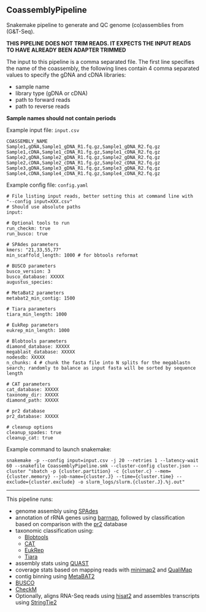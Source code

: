 ## CoassemblyPipeline

Snakemake pipeline to generate and QC genome (co)assemblies from (G&T-Seq).


**THIS PIPELINE DOES NOT TRIM READS. IT EXPECTS THE INPUT READS TO HAVE ALREADY BEEN ADAPTER TRIMMED**


The input to this pipeline is a comma separated file. The first line specifies the name of the coassembly, the following lines contain 4 comma separated values to specify the gDNA and cDNA libraries:

- sample name
- library type (gDNA or cDNA)
- path to forward reads
- path to reverse reads

**Sample names should not contain periods**


Example input file: `input.csv`

```
COASSEMBLY_NAME
Sample1,gDNA,Sample1_gDNA_R1.fq.gz,Sample1_gDNA_R2.fq.gz
Sample1,cDNA,Sample1_cDNA_R1.fg.gz,Sample1_cDNA_R2.fq.gz
Sample2,gDNA,Sample2_gDNA_R1.fq.gz,Sample2_gDNA_R2.fq.gz
Sample2,cDNA,Sample2_cDNA_R1.fg.gz,Sample2_cDNA_R2.fq.gz
Sample3,gDNA,Sample3_gDNA_R1.fq.gz,Sample3_gDNA_R2.fq.gz
Sample4,cDNA,Sample4_cDNA_R1.fq.gz,Sample4_cDNA_R2.fq.gz

```

Example config file: `config.yaml`

```
# File listing input reads, better setting this at command line with "--config input=XXX.csv"
# Should use absolute paths
input:

# Optional tools to run
run_checkm: true
run_busco: true

# SPAdes parameters
kmers: "21,33,55,77"
min_scaffold_length: 1000 # for bbtools reformat

# BUSCO parameters
busco_version: 3
busco_database: XXXXX
augustus_species:

# MetaBat2 parameters
metabat2_min_contig: 1500

# Tiara parameters
tiara_min_length: 1000

# EukRep parameters
eukrep_min_length: 1000

# Blobtools parameters
diamond_database: XXXXX
megablast_database: XXXXX
nodesdb: XXXXX
n_chunks: 4 # chunk the fasta file into N splits for the megablastn search; randomly to balance as input fasta will be sorted by sequence length

# CAT parameters
cat_database: XXXXX
taxonomy_dir: XXXXX
diamond_path: XXXXX

# pr2 database
pr2_database: XXXXX

# cleanup options
cleanup_spades: true
cleanup_cat: true
```

Example command to launch snakemake:

```
snakemake -p --config input=input.csv -j 20 --retries 1 --latency-wait 60 --snakefile CoassemblyPipeline.smk --cluster-config cluster.json --cluster "sbatch -p {cluster.partition} -c {cluster.c} --mem={cluster.memory} --job-name={cluster.J} --time={cluster.time} --exclude={cluster.exclude} -o slurm_logs/slurm.{cluster.J}.%j.out"
```

---

This pipeline runs:

- genome assembly using [SPAdes](https://github.com/ablab/spades)
- annotation of rRNA genes using [barrnap](https://github.com/tseemann/barrnap), followed by classification based on comparison with the [pr2](https://github.com/pr2database/pr2database) database
- taxonomic classification using:
	- [Blobtools](https://github.com/DRL/blobtools)
	- [CAT](https://github.com/dutilh/CAT)
	- [EukRep](https://github.com/patrickwest/EukRep)
	- [Tiara](https://github.com/ibe-uw/tiara/)
- assembly stats using [QUAST](https://github.com/ablab/quast)
- coverage stats based on mapping reads with [minimap2](https://github.com/lh3/minimap2) and [QualiMap](http://qualimap.conesalab.org/)
- contig binning using [MetaBAT2](https://bitbucket.org/berkeleylab/metabat)
- [BUSCO](https://gitlab.com/ezlab/busco)
- [CheckM](https://github.com/Ecogenomics/CheckM)
- Optionally, aligns RNA-Seq reads using [hisat2](https://github.com/DaehwanKimLab/hisat2) and assembles transcripts using [StringTie2](https://github.com/gpertea/stringtie)
